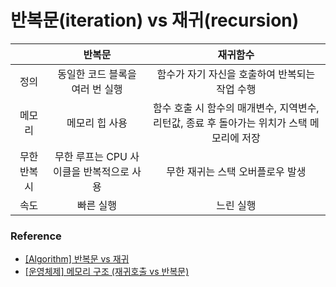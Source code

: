 # 반복문(iteration) vs 재귀(recursion)

|              |                  반복문                  |                                          재귀함수                                          |
| :----------: | :--------------------------------------: | :----------------------------------------------------------------------------------------: |
|     정의     |     동일한 코드 블록을 여러 번 실행      |                       함수가 자기 자신을 호출하여 반복되는 작업 수행                       |
|    메모리    |              메모리 힙 사용              | 함수 호출 시 함수의 매개변수, 지역변수, 리턴값, 종료 후 돌아가는 위치가 스택 메모리에 저장 |
| 무한 반복 시 | 무한 루프는 CPU 사이클을 반복적으로 사용 |                              무한 재귀는 스택 오버플로우 발생                              |
|     속도     |                빠른 실행                 |                                         느린 실행                                          |

### Reference

- [[Algorithm] 반복문 vs 재귀](https://yeonjewon.tistory.com/80)
- [[운영체제] 메모리 구조 (재귀호출 vs 반복문)](https://bo5mi.tistory.com/20)
